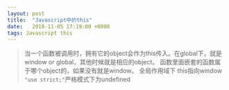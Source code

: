 ```yaml
---
layout: post
title:  "Javascript中的this"
date:   2018-11-05 17:19:00 +0800
tags: Javascript this
---
```



> 当一个函数被调用时，拥有它的object会作为this传入。在global下，就是window or global，其他时候就是相应的object。
> 函数里面嵌套的函数属于哪个object的，如果没有就是window。
> 全局作用域下 this指向window `"use strict;"`严格模式下为undefined